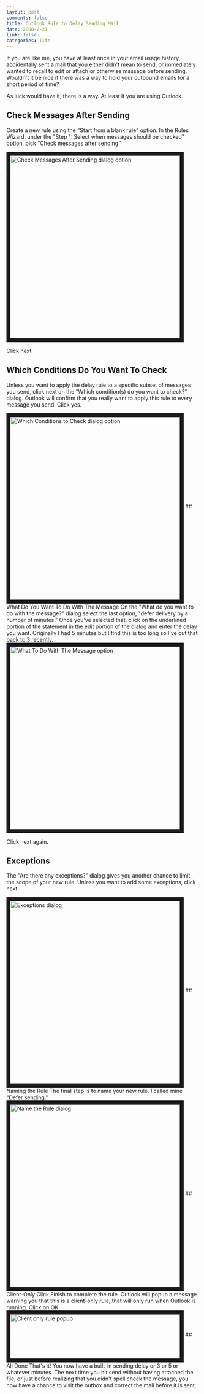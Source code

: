 ```yaml
--- 
layout: post
comments: false
title: Outlook Rule to Delay Sending Mail
date: 2008-2-21
link: false
categories: life
---
```

If you are like me, you have at least once in your email usage history, accidentally sent a mail that you either didn't mean to send, or immediately wanted to recall to edit or attach or otherwise massage before sending. Wouldn't it be nice if there was a way to hold your outbound emails for a short period of time?

As luck would have it, there is a way.  At least if you are using Outlook.
## Check Messages After Sending
Create a new rule using the "Start from a blank rule" option.  In the Rules Wizard, under the "Step 1: Select when messages should be checked" option, pick "Check messages after sending."

<img src="http://zanshin.net/images/checkMessagesAfterSending.JPG" alt="Check Messages After Sending dialog option" align="middle" border="10" height="476" width="443" />

Click next.
## Which Conditions Do You Want To Check
Unless you want to apply the delay rule to a specific subset of messages you send, click next on the "Which condition(s) do you want to check?" dialog.  Outlook will confirm that you really want to apply this rule to every message you send.  Click yes.

<img src="http://zanshin.net/images/whichConditionsToCheck.JPG" alt="Which Conditions to Check dialog option" align="middle" border="10" height="476" width="443" />
## What Do You Want To Do With The Message
On the "What do you want to do with the message?" dialog select the last option, "defer delivery by a number of minutes."  Once you've selected that, click on the underlined portion of the statement in the edit portion of the dialog and enter the delay you want.  Originally I had 5 minutes but I find this is too long so I've cut that back to 3 recently.

<img src="http://zanshin.net/images/whatToDoWithMessage.JPG" alt="What To Do With The Message option" align="middle" border="10" height="476" width="443" />

Click next again.
## Exceptions
The "Are there any exceptions?" dialog gives you another chance to limit the scope of your new rule.  Unless you want to add some exceptions, click next.

<img src="http://zanshin.net/images/exceptions.JPG" alt="Exceptions dialog" align="middle" border="10" height="476" width="443" />
## Naming the Rule
The final step is to name your new rule.  I called mine "Defer sending."

<img src="http://zanshin.net/images/nameTheRule.JPG" alt="Name the Rule dialog" align="middle" border="10" height="476" width="443" />
## Client-Only
Click Finish to complete the rule.  Outlook will popup a message warning you that this is a client-only rule, that will only run when Outlook is running.  Click on OK.

<img src="http://zanshin.net/images/clientOnlyRule.JPG" alt="Client only rule popup" align="middle" border="10" height="115" width="443" />
## All Done
That's it!  You now have a built-in sending delay or 3 or 5 or whatever minutes.  The next time you hit send without having attached the file, or just before realizing that you didn't spell check the message, you now have a chance to visit the outbox and correct the mail before it is sent.
